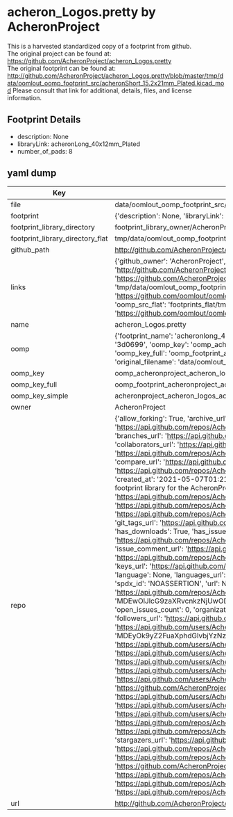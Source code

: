 # acheron_Logos.pretty by AcheronProject  
This is a harvested standardized copy of a footprint from github.  
The original project can be found at:  
https://github.com/AcheronProject/acheron_Logos.pretty  
The original footprint can be found at:
http://github.com/AcheronProject/acheron_Logos.pretty/blob/master/tmp/data/oomlout_oomp_footprint_src/acheronShort_15.2x21mm_Plated.kicad_mod
Please consult that link for additional, details, files, and license information.  
## Footprint Details
* description: None  
* libraryLink: acheronLong_40x12mm_Plated  
* number_of_pads: 8  
## yaml dump  
| Key | Value |  
| --- | --- |  
| file | data/oomlout_oomp_footprint_src/acheron_Logos.pretty/acheronLong_40x12mm_Plated.kicad_mod |  
| footprint | {'description': None, 'libraryLink': 'acheronLong_40x12mm_Plated', 'number_of_pads': 8} |  
| footprint_library_directory | footprint_library_owner/AcheronProject_acheron_Logos.pretty |  
| footprint_library_directory_flat | tmp/data/oomlout_oomp_footprint_src/footprints_flat/acheronproject_acheron_logos_acheronlong_40x12mm_plated/working |  
| github_path | http://github.com/AcheronProject/acheron_Logos.pretty/blob/master/tmp/data/oomlout_oomp_footprint_src/acheronLong_40x12mm_Plated.kicad_mod |  
| links | {'github_owner': 'AcheronProject', 'github_repo_name': 'acheron_Logos.pretty', 'github_src': 'http://github.com/AcheronProject/acheron_Logos.pretty/blob/master/tmp/data/oomlout_oomp_footprint_src/acheronShort_15.2x21mm_Plated.kicad_mod', 'github_src_repo': 'https://github.com/AcheronProject/acheron_Logos.pretty', 'oomp_bot': 'tmp/data/oomlout_oomp_footprint_src/footprints/acheronproject_acheron_logos_acheronlong_40x12mm_plated/working', 'oomp_bot_github': 'https://github.com/oomlout/oomlout_oomp_footprint_bot/tree/main/tmp/data/oomlout_oomp_footprint_src/footprints/acheronproject_acheron_logos_acheronlong_40x12mm_plated/working', 'oomp_src_flat': 'footprints_flat/tmp/data/oomlout_oomp_footprint_src/footprints_flat/acheronproject_acheron_logos_acheronlong_40x12mm_plated/working', 'oomp_src_flat_github': 'https://github.com/oomlout/oomlout_oomp_footprint_src/tree/main/tmp/data/oomlout_oomp_footprint_src/footprints_flat/acheronproject_acheron_logos_acheronlong_40x12mm_plated/working'} |  
| name | acheron_Logos.pretty |  
| oomp | {'footprint_name': 'acheronlong_40x12mm_plated', 'library_name': 'acheron_logos', 'md5': '3d06999df5ae4840b8f7995be8d207ac', 'md5_10': '3d06999df5', 'md5_5': '3d069', 'md5_6': '3d0699', 'oomp_key': 'oomp_acheronproject_acheron_logos_acheronlong_40x12mm_plated', 'oomp_key_extra': 'oomp_footprint_acheronproject_acheron_logos_acheronlong_40x12mm_plated', 'oomp_key_full': 'oomp_footprint_acheronproject_acheron_logos_acheronlong_40x12mm_plated_3d0699', 'oomp_key_simple': 'acheronproject_acheron_logos_acheronlong_40x12mm_plated', 'original_filename': 'data/oomlout_oomp_footprint_src/acheron_Logos.pretty/acheronLong_40x12mm_Plated.kicad_mod', 'owner_name': 'acheronproject'} |  
| oomp_key | oomp_acheronproject_acheron_logos_acheronlong_40x12mm_plated |  
| oomp_key_full | oomp_footprint_acheronproject_acheron_logos_acheronlong_40x12mm_plated |  
| oomp_key_simple | acheronproject_acheron_logos_acheronlong_40x12mm_plated |  
| owner | AcheronProject |  
| repo | {'allow_forking': True, 'archive_url': 'https://api.github.com/repos/AcheronProject/acheron_Logos.pretty/{archive_format}{/ref}', 'archived': False, 'assignees_url': 'https://api.github.com/repos/AcheronProject/acheron_Logos.pretty/assignees{/user}', 'blobs_url': 'https://api.github.com/repos/AcheronProject/acheron_Logos.pretty/git/blobs{/sha}', 'branches_url': 'https://api.github.com/repos/AcheronProject/acheron_Logos.pretty/branches{/branch}', 'clone_url': 'https://github.com/AcheronProject/acheron_Logos.pretty.git', 'collaborators_url': 'https://api.github.com/repos/AcheronProject/acheron_Logos.pretty/collaborators{/collaborator}', 'comments_url': 'https://api.github.com/repos/AcheronProject/acheron_Logos.pretty/comments{/number}', 'commits_url': 'https://api.github.com/repos/AcheronProject/acheron_Logos.pretty/commits{/sha}', 'compare_url': 'https://api.github.com/repos/AcheronProject/acheron_Logos.pretty/compare/{base}...{head}', 'contents_url': 'https://api.github.com/repos/AcheronProject/acheron_Logos.pretty/contents/{+path}', 'contributors_url': 'https://api.github.com/repos/AcheronProject/acheron_Logos.pretty/contributors', 'created_at': '2021-05-07T01:21:56Z', 'default_branch': 'main', 'deployments_url': 'https://api.github.com/repos/AcheronProject/acheron_Logos.pretty/deployments', 'description': 'KiCAD footprint library for the AcheronProject related logos', 'disabled': False, 'downloads_url': 'https://api.github.com/repos/AcheronProject/acheron_Logos.pretty/downloads', 'events_url': 'https://api.github.com/repos/AcheronProject/acheron_Logos.pretty/events', 'fork': False, 'forks': 0, 'forks_count': 0, 'forks_url': 'https://api.github.com/repos/AcheronProject/acheron_Logos.pretty/forks', 'full_name': 'AcheronProject/acheron_Logos.pretty', 'git_commits_url': 'https://api.github.com/repos/AcheronProject/acheron_Logos.pretty/git/commits{/sha}', 'git_refs_url': 'https://api.github.com/repos/AcheronProject/acheron_Logos.pretty/git/refs{/sha}', 'git_tags_url': 'https://api.github.com/repos/AcheronProject/acheron_Logos.pretty/git/tags{/sha}', 'git_url': 'git://github.com/AcheronProject/acheron_Logos.pretty.git', 'has_discussions': False, 'has_downloads': True, 'has_issues': True, 'has_pages': False, 'has_projects': True, 'has_wiki': True, 'homepage': None, 'hooks_url': 'https://api.github.com/repos/AcheronProject/acheron_Logos.pretty/hooks', 'html_url': 'https://github.com/AcheronProject/acheron_Logos.pretty', 'id': 365080112, 'is_template': False, 'issue_comment_url': 'https://api.github.com/repos/AcheronProject/acheron_Logos.pretty/issues/comments{/number}', 'issue_events_url': 'https://api.github.com/repos/AcheronProject/acheron_Logos.pretty/issues/events{/number}', 'issues_url': 'https://api.github.com/repos/AcheronProject/acheron_Logos.pretty/issues{/number}', 'keys_url': 'https://api.github.com/repos/AcheronProject/acheron_Logos.pretty/keys{/key_id}', 'labels_url': 'https://api.github.com/repos/AcheronProject/acheron_Logos.pretty/labels{/name}', 'language': None, 'languages_url': 'https://api.github.com/repos/AcheronProject/acheron_Logos.pretty/languages', 'license': {'key': 'other', 'name': 'Other', 'node_id': 'MDc6TGljZW5zZTA=', 'spdx_id': 'NOASSERTION', 'url': None}, 'merges_url': 'https://api.github.com/repos/AcheronProject/acheron_Logos.pretty/merges', 'milestones_url': 'https://api.github.com/repos/AcheronProject/acheron_Logos.pretty/milestones{/number}', 'mirror_url': None, 'name': 'acheron_Logos.pretty', 'network_count': 0, 'node_id': 'MDEwOlJlcG9zaXRvcnkzNjUwODAxMTI=', 'notifications_url': 'https://api.github.com/repos/AcheronProject/acheron_Logos.pretty/notifications{?since,all,participating}', 'open_issues': 0, 'open_issues_count': 0, 'organization': {'avatar_url': 'https://avatars.githubusercontent.com/u/63755935?v=4', 'events_url': 'https://api.github.com/users/AcheronProject/events{/privacy}', 'followers_url': 'https://api.github.com/users/AcheronProject/followers', 'following_url': 'https://api.github.com/users/AcheronProject/following{/other_user}', 'gists_url': 'https://api.github.com/users/AcheronProject/gists{/gist_id}', 'gravatar_id': '', 'html_url': 'https://github.com/AcheronProject', 'id': 63755935, 'login': 'AcheronProject', 'node_id': 'MDEyOk9yZ2FuaXphdGlvbjYzNzU1OTM1', 'organizations_url': 'https://api.github.com/users/AcheronProject/orgs', 'received_events_url': 'https://api.github.com/users/AcheronProject/received_events', 'repos_url': 'https://api.github.com/users/AcheronProject/repos', 'site_admin': False, 'starred_url': 'https://api.github.com/users/AcheronProject/starred{/owner}{/repo}', 'subscriptions_url': 'https://api.github.com/users/AcheronProject/subscriptions', 'type': 'Organization', 'url': 'https://api.github.com/users/AcheronProject'}, 'owner': {'avatar_url': 'https://avatars.githubusercontent.com/u/63755935?v=4', 'events_url': 'https://api.github.com/users/AcheronProject/events{/privacy}', 'followers_url': 'https://api.github.com/users/AcheronProject/followers', 'following_url': 'https://api.github.com/users/AcheronProject/following{/other_user}', 'gists_url': 'https://api.github.com/users/AcheronProject/gists{/gist_id}', 'gravatar_id': '', 'html_url': 'https://github.com/AcheronProject', 'id': 63755935, 'login': 'AcheronProject', 'node_id': 'MDEyOk9yZ2FuaXphdGlvbjYzNzU1OTM1', 'organizations_url': 'https://api.github.com/users/AcheronProject/orgs', 'received_events_url': 'https://api.github.com/users/AcheronProject/received_events', 'repos_url': 'https://api.github.com/users/AcheronProject/repos', 'site_admin': False, 'starred_url': 'https://api.github.com/users/AcheronProject/starred{/owner}{/repo}', 'subscriptions_url': 'https://api.github.com/users/AcheronProject/subscriptions', 'type': 'Organization', 'url': 'https://api.github.com/users/AcheronProject'}, 'private': False, 'pulls_url': 'https://api.github.com/repos/AcheronProject/acheron_Logos.pretty/pulls{/number}', 'pushed_at': '2021-05-07T01:24:50Z', 'releases_url': 'https://api.github.com/repos/AcheronProject/acheron_Logos.pretty/releases{/id}', 'size': 189, 'ssh_url': 'git@github.com:AcheronProject/acheron_Logos.pretty.git', 'stargazers_count': 0, 'stargazers_url': 'https://api.github.com/repos/AcheronProject/acheron_Logos.pretty/stargazers', 'statuses_url': 'https://api.github.com/repos/AcheronProject/acheron_Logos.pretty/statuses/{sha}', 'subscribers_count': 1, 'subscribers_url': 'https://api.github.com/repos/AcheronProject/acheron_Logos.pretty/subscribers', 'subscription_url': 'https://api.github.com/repos/AcheronProject/acheron_Logos.pretty/subscription', 'svn_url': 'https://github.com/AcheronProject/acheron_Logos.pretty', 'tags_url': 'https://api.github.com/repos/AcheronProject/acheron_Logos.pretty/tags', 'teams_url': 'https://api.github.com/repos/AcheronProject/acheron_Logos.pretty/teams', 'temp_clone_token': None, 'topics': [], 'trees_url': 'https://api.github.com/repos/AcheronProject/acheron_Logos.pretty/git/trees{/sha}', 'updated_at': '2021-05-07T01:24:52Z', 'url': 'https://api.github.com/repos/AcheronProject/acheron_Logos.pretty', 'visibility': 'public', 'watchers': 0, 'watchers_count': 0, 'web_commit_signoff_required': False} |  
| url | http://github.com/AcheronProject/acheron_Logos.pretty |  


